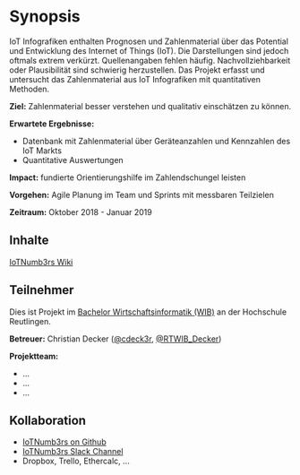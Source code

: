 # Synopsis

IoT Infografiken enthalten Prognosen und Zahlenmaterial über das Potential und Entwicklung des Internet of Things (IoT). 
Die Darstellungen sind jedoch oftmals extrem verkürzt. Quellenangaben fehlen häufig.
Nachvollziehbarkeit oder Plausibilität sind schwierig herzustellen. Das Projekt erfasst und untersucht das Zahlenmaterial 
aus IoT Infografiken mit quantitativen Methoden. 

**Ziel:** Zahlenmaterial besser verstehen und qualitativ einschätzen zu können.

**Erwartete Ergebnisse:**

* Datenbank mit Zahlenmaterial über Geräteanzahlen und Kennzahlen des IoT Markts
* Quantitative Auswertungen 

**Impact:** fundierte Orientierungshilfe im Zahlendschungel leisten

**Vorgehen:** Agile Planung im Team und Sprints mit messbaren Teilzielen

**Zeitraum:** Oktober 2018 - Januar 2019

## Inhalte

[IoTNumb3rs Wiki](https://github.com/cdeck3r/IoTNumb3rs/wiki)

## Teilnehmer

Dies ist Projekt im [Bachelor Wirtschaftsinformatik (WIB)](http://www.inf.reutlingen-university.de/studium/bachelor/wirtschaftsinformatik/)
an der Hochschule Reutlingen.

**Betreuer:** Christian Decker ([@cdeck3r](https://twitter.com/cdeck3r), [@RTWIB_Decker](https://twitter.com/rtwib_decker))

**Projektteam:**

* ... 
* ...
* ...

## Kollaboration

* [IoTNumb3rs on Github](https://github.com/cdeck3r/IoTNumb3rs)
* [IoTNumb3rs Slack Channel](https://iotnumb3rs.slack.com)
* Dropbox, Trello, Ethercalc, ...


